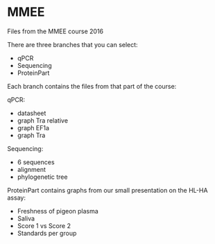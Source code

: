 # MMEE
Files from the MMEE course 2016

There are three branches that you can select:
- qPCR
- Sequencing
- ProteinPart

Each branch contains the files from that part of the course:

qPCR:
- datasheet
- graph Tra relative
- graph EF1a
- graph Tra

Sequencing:
- 6 sequences
- alignment
- phylogenetic tree

ProteinPart contains graphs from our small presentation on the HL-HA assay:
- Freshness of pigeon plasma
- Saliva
- Score 1 vs Score 2
- Standards per group
